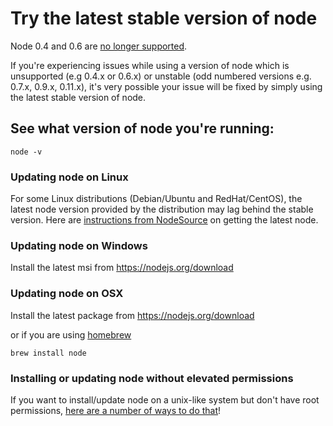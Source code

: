 <!--
title: 01 - Try the latest stable version of node
featured: true
-->

# Try the latest stable version of node

Node 0.4 and 0.6 are [no longer supported](https://github.com/npm/npm/issues/4379#issuecomment-31183058).

If you're experiencing issues while using a version of node which is unsupported (e.g 0.4.x or 0.6.x) or unstable (odd numbered versions e.g. 0.7.x, 0.9.x, 0.11.x), it's very possible your issue will be fixed by simply using the latest stable version of node.

## See what version of node you're running:

```
node -v
```

### Updating node on Linux

For some Linux distributions (Debian/Ubuntu and RedHat/CentOS), the latest node version provided by the distribution may lag behind the stable version.  Here are [instructions from NodeSource](https://github.com/nodesource/distributions) on getting the latest node.

### Updating node on Windows

Install the latest msi from <https://nodejs.org/download>

### Updating node on OSX

Install the latest package from <https://nodejs.org/download>

or if you are using [homebrew](http://brew.sh/)

```
brew install node
```

### Installing or updating node without elevated permissions

If you want to install/update node on a unix-like system but don't have root permissions, [here are a number of ways to do that](https://gist.github.com/isaacs/579814)!
